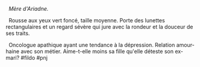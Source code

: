   *Mère d'Ariadne.*

  Rousse aux yeux vert foncé, taille moyenne. Porte des lunettes rectangulaires et un regard sévère qui jure avec la rondeur et la douceur de ses traits.

  Oncologue apathique ayant une tendance à la dépression. Relation amour-haine avec son métier. Aime-t-elle moins sa fille qu'elle déteste son ex-mari? #fildo #pnj